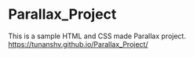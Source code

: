 # Parallax_Project
This is a sample HTML and CSS made Parallax project.
https://tunanshv.github.io/Parallax_Project/
